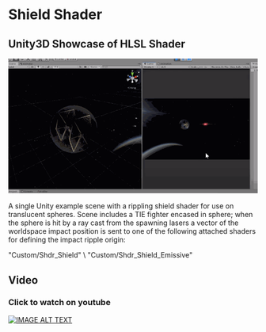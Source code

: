 # Shield Shader
## Unity3D Showcase of HLSL Shader

![](lasers.gif)

A single Unity example scene with a rippling shield shader for use on translucent spheres. Scene includes a TIE fighter encased in sphere; when the sphere is hit by a ray cast from the spawning lasers a vector of the worldspace impact position is sent to one of the following attached shaders for defining the impact ripple origin: 

"Custom/Shdr_Shield" \\
"Custom/Shdr_Shield_Emissive"

## Video
### Click to watch on youtube

[![IMAGE ALT TEXT](http://img.youtube.com/vi/QE9thb1V6xA/0.jpg)](https://www.youtube.com/watch?v=QE9thb1V6xA&feature=share "Tie Fighter Shield Shader")

